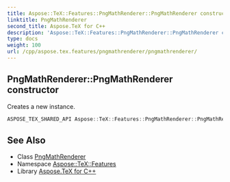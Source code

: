 ```yaml
---
title: Aspose::TeX::Features::PngMathRenderer::PngMathRenderer constructor
linktitle: PngMathRenderer
second_title: Aspose.TeX for C++
description: 'Aspose::TeX::Features::PngMathRenderer::PngMathRenderer constructor. Creates a new instance in C++.'
type: docs
weight: 100
url: /cpp/aspose.tex.features/pngmathrenderer/pngmathrenderer/
---
```

## PngMathRenderer::PngMathRenderer constructor


Creates a new instance.

```cpp
ASPOSE_TEX_SHARED_API Aspose::TeX::Features::PngMathRenderer::PngMathRenderer()
```

## See Also

* Class [PngMathRenderer](../)
* Namespace [Aspose::TeX::Features](../../)
* Library [Aspose.TeX for C++](../../../)

